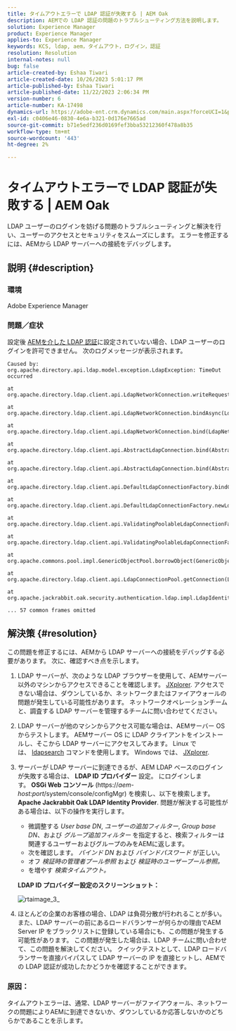 ```yaml
---
title: タイムアウトエラーで LDAP 認証が失敗する | AEM Oak
description: AEMでの LDAP 認証の問題のトラブルシューティング方法を説明します。
solution: Experience Manager
product: Experience Manager
applies-to: Experience Manager
keywords: KCS, ldap, aem，タイムアウト，ログイン，認証
resolution: Resolution
internal-notes: null
bug: false
article-created-by: Eshaa Tiwari
article-created-date: 10/26/2023 5:01:17 PM
article-published-by: Eshaa Tiwari
article-published-date: 11/22/2023 2:06:34 PM
version-number: 6
article-number: KA-17498
dynamics-url: https://adobe-ent.crm.dynamics.com/main.aspx?forceUCI=1&pagetype=entityrecord&etn=knowledgearticle&id=ab0c6943-2174-ee11-9ae7-6045bd0063aa
exl-id: c0406e46-0830-4e6a-b321-0d176e7665ad
source-git-commit: b71e5edf236d0169fef3bba53212360f478a8b35
workflow-type: tm+mt
source-wordcount: '443'
ht-degree: 2%

---
```


# タイムアウトエラーで LDAP 認証が失敗する | AEM Oak


LDAP ユーザーのログインを妨げる問題のトラブルシューティングと解決を行い、ユーザーのアクセスとセキュリティをスムーズにします。 エラーを修正するには、AEMから LDAP サーバーへの接続をデバッグします。

## 説明 {#description}


### <b>環境</b>

Adobe Experience Manager



### <b>問題／症状</b>

設定後 [AEMを介した LDAP 認証](https://experienceleague.adobe.com/docs/experience-manager-65/administering/security/ldap-config.html?lang=en)に設定されていない場合、LDAP ユーザーのログインを許可できません。 次のログメッセージが表示されます。


```
Caused by: org.apache.directory.api.ldap.model.exception.LdapException: TimeOut occurred

at org.apache.directory.ldap.client.api.LdapNetworkConnection.writeRequest(LdapNetworkConnection.java:4106)

at org.apache.directory.ldap.client.api.LdapNetworkConnection.bindAsync(LdapNetworkConnection.java:1290)

at org.apache.directory.ldap.client.api.LdapNetworkConnection.bind(LdapNetworkConnection.java:1188)

at org.apache.directory.ldap.client.api.AbstractLdapConnection.bind(AbstractLdapConnection.java:127)

at org.apache.directory.ldap.client.api.AbstractLdapConnection.bind(AbstractLdapConnection.java:112)

at org.apache.directory.ldap.client.api.DefaultLdapConnectionFactory.bindConnection(DefaultLdapConnectionFactory.java:64)

at org.apache.directory.ldap.client.api.DefaultLdapConnectionFactory.newLdapConnection(DefaultLdapConnectionFactory.java:107)

at org.apache.directory.ldap.client.api.ValidatingPoolableLdapConnectionFactory.makeObject(ValidatingPoolableLdapConnectionFactory.java:133)

at org.apache.directory.ldap.client.api.ValidatingPoolableLdapConnectionFactory.makeObject(ValidatingPoolableLdapConnectionFactory.java:59)

at org.apache.commons.pool.impl.GenericObjectPool.borrowObject(GenericObjectPool.java:1188)

at org.apache.directory.ldap.client.api.LdapConnectionPool.getConnection(LdapConnectionPool.java:123)

at org.apache.jackrabbit.oak.security.authentication.ldap.impl.LdapIdentityProvider.connect(LdapIdentityProvider.java:771)

... 57 common frames omitted
```



## 解決策 {#resolution}


この問題を修正するには、AEMから LDAP サーバーへの接続をデバッグする必要があります。 次に、確認すべき点を示します。

1. LDAP サーバーが、次のような LDAP ブラウザーを使用して、AEMサーバー以外のマシンからアクセスできることを確認します。 [JXplorer](https://jxplorer.org/). アクセスできない場合は、ダウンしているか、ネットワークまたはファイアウォールの問題が発生している可能性があります。 ネットワークオペレーションチームと、調査する LDAP サーバーを管理するチームに問い合わせてください。
2. LDAP サーバーが他のマシンからアクセス可能な場合は、AEMサーバー OS からテストします。 AEMサーバー OS に LDAP クライアントをインストールし、そこから LDAP サーバーにアクセスしてみます。 Linux では、 [ldapsearch](https://access.redhat.com/documentation/en-us/red_hat_directory_server/11/html/administration_guide/examples-of-common-ldapsearches) コマンドを使用します。 Windows では、 [JXplorer](https://jxplorer.org/).
3. サーバーが LDAP サーバーに到達できるが、AEM LDAP ベースのログインが失敗する場合は、 <b>LDAP ID プロバイダー</b> 設定。 にログインします。 <b>OSGi Web コンソール</b> (https://*aem-host:port*/system/console/configMgr) を検索し、以下を検索します。 <b>Apache Jackrabbit Oak LDAP Identity Provider</b>. 問題が解決する可能性がある場合は、以下の操作を実行します。

   - 微調整する *User base DN*, *ユーザーの追加フィルター*, *Group base DN*、および *グループ追加フィルター* を指定すると、検索フィルターは関連するユーザーおよびグループのみをAEMに返します。
   - 次を確認します。 *バインド DN* および *バインドパスワード* が正しい。
   - オフ *検証時の管理者プール参照* および *検証時のユーザープール参照。*
   - を増やす *検索タイムアウト。*

   <b>LDAP ID プロバイダー設定のスクリーンショット：</b>


   ![rtaimage_3_](https://helpx.adobe.com/content/dam/help/en/experience-manager/kb/LDAP-error/jcr%3acontent/main-pars/image/rtaimage_3_.png "rtaimage_3_")
4. ほとんどの企業のお客様の場合、LDAP は負荷分散が行われることが多い。 また、LDAP サーバーの前にあるロードバランサーが何らかの理由でAEM Server IP をブラックリストに登録している場合にも、この問題が発生する可能性があります。 この問題が発生した場合は、LDAP チームに問い合わせて、この問題を解決してください。 クイックテストとして、LDAP ロードバランサーを直接バイパスして LDAP サーバーの IP を直接ヒットし、AEMでの LDAP 認証が成功したかどうかを確認することができます。


### <b>原因</b>：

タイムアウトエラーは、通常、LDAP サーバーがファイアウォール、ネットワークの問題によりAEMに到達できないか、ダウンしているか応答しないかのどちらかであることを示します。
